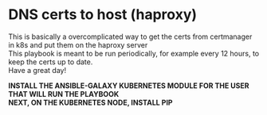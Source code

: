 # DNS certs to host (haproxy)
This is basically a overcomplicated way to get the certs from certmanager in k8s and put them on the haproxy server  
This playbook is meant to be run periodically, for example every 12 hours, to keep the certs up to date.  
Have a great day!   
  

**INSTALL THE ANSIBLE-GALAXY KUBERNETES MODULE FOR THE USER THAT WILL RUN THE PLAYBOOK**  
**NEXT, ON THE KUBERNETES NODE, INSTALL PIP**